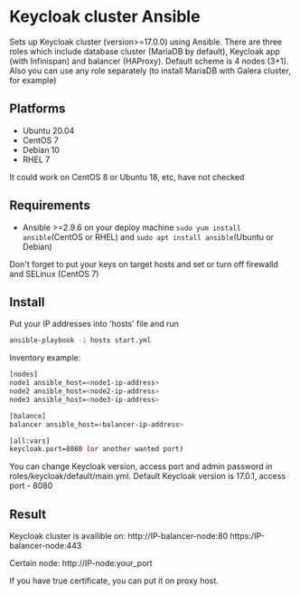 # Keycloak cluster Ansible

Sets up Keycloak cluster (version>=17.0.0) using Ansible. There are three roles which include database cluster (MariaDB by default), Keycloak app (with Infinispan) and balancer (HAProxy). Default scheme is 4 nodes (3+1).
Also you can use any role separately (to install MariaDB with Galera cluster, for example)

## Platforms

- Ubuntu 20.04
- CentOS 7
- Debian 10
- RHEL 7

It could work on CentOS 8 or Ubuntu 18, etc, have not checked
## Requirements

- Ansible >=2.9.6 on your deploy machine `sudo yum install ansible`(CentOS or RHEL) and `sudo apt install ansible`(Ubuntu or Debian)

Don't forget to put your keys on target hosts and set or turn off firewalld and SELinux (CentOS 7)

## Install

Put your IP addresses into 'hosts' file and run
```sh
ansible-playbook -i hosts start.yml
```

Inventory example:

```sh
[nodes]
node1 ansible_host=<node1-ip-address>
node2 ansible_host=<node2-ip-address>
node3 ansible_host=<node3-ip-address>

[balance]
balancer ansible_host=<balancer-ip-address>

[all:vars]
keycloak.port=8080 (or another wanted port)
```


You can change Keycloak version, access port and admin password in roles/keycloak/default/main.yml.
Default Keycloak version is 17.0.1, access port - 8080

## Result

Keycloak cluster is availible on:
http://IP-balancer-node:80
https:/IP-balancer-node:443

Certain node:
http://IP-node:your_port

If you have true certificate, you can put it on proxy host.